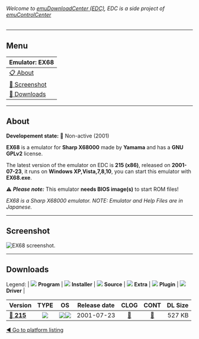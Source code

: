 ###### Welcome to [emuDownloadCenter (EDC)](https://github.com/PhoenixInteractiveNL/emuDownloadCenter/wiki/), EDC is a side project of [emuControlCenter](https://github.com/PhoenixInteractiveNL/emuControlCenter/wiki/)
***
## Menu
| **Emulator: EX68** |
|:---------|
| [:clipboard: About](#about) |
| [:sunrise: Screenshot](#screenshot) |
| [:floppy_disk: Downloads](#downloads) |
***
## About
**Developement state:** :red_circle: Non-active (2001)

**EX68** is a emulator for **Sharp X68000** made by **Yamama** and has a **GNU GPLv2** license.

The latest version of the emulator on EDC is **215 (x86)**, released on **2001-07-23**, it runs on **Windows XP,Vista,7,8,10**, you can start this emulator with **EX68.exe**.

:warning: _**Please note:**_ This emulator **needs BIOS image(s)** to start ROM files!

_EX68 is a Sharp X68000 emulator. NOTE: Emulator and Help Files are in Japanese._
***
## Screenshot
![](https://raw.githubusercontent.com/PhoenixInteractiveNL/emuDownloadCenter/master/hooks/ex68/emulator_screen_01.jpg "EX68 screenshot.")
***
## Downloads
Legend:
| ![](https://raw.githubusercontent.com/wiki/PhoenixInteractiveNL/emuDownloadCenter/images_misc/icon_program_24.png) **Program** | 
![](https://raw.githubusercontent.com/wiki/PhoenixInteractiveNL/emuDownloadCenter/images_misc/icon_installer_24.png) **Installer** | 
![](https://raw.githubusercontent.com/wiki/PhoenixInteractiveNL/emuDownloadCenter/images_misc/icon_source_code_24.png) **Source** | 
![](https://raw.githubusercontent.com/wiki/PhoenixInteractiveNL/emuDownloadCenter/images_misc/icon_extra_24.png) **Extra** | 
![](https://raw.githubusercontent.com/wiki/PhoenixInteractiveNL/emuDownloadCenter/images_misc/icon_plugin_24.png) **Plugin** | 
![](https://raw.githubusercontent.com/wiki/PhoenixInteractiveNL/emuDownloadCenter/images_misc/icon_driver_24.png) **Driver** | 
 
| Version | TYPE | OS | Release date | CLOG | CONT | DL Size |
|:--------|:----:|:--:|:------------:|:----:|:----:|--------:|
| [:floppy_disk: **215**](https://github.com/PhoenixInteractiveNL/edc-repo0007/raw/master/ex68/215.7z) | ![](https://raw.githubusercontent.com/wiki/PhoenixInteractiveNL/emuDownloadCenter/images_misc/icon_program_24.png) | ![](https://raw.githubusercontent.com/wiki/PhoenixInteractiveNL/emuDownloadCenter/images_misc/logo_windows_24.png)![](https://raw.githubusercontent.com/wiki/PhoenixInteractiveNL/emuDownloadCenter/images_misc/icon_32-bit_24.png) | 2001-07-23 | [:page_facing_up:](https://github.com/PhoenixInteractiveNL/edc-repo0007/blob/master/ex68/215_changelog.txt) | [:mag_right:](https://github.com/PhoenixInteractiveNL/edc-repo0007/blob/master/ex68/215_contents.txt) | 527 KB |

[:arrow_backward: Go to platform listing](https://github.com/PhoenixInteractiveNL/emuDownloadCenter/wiki/EDC-Platform-List)
